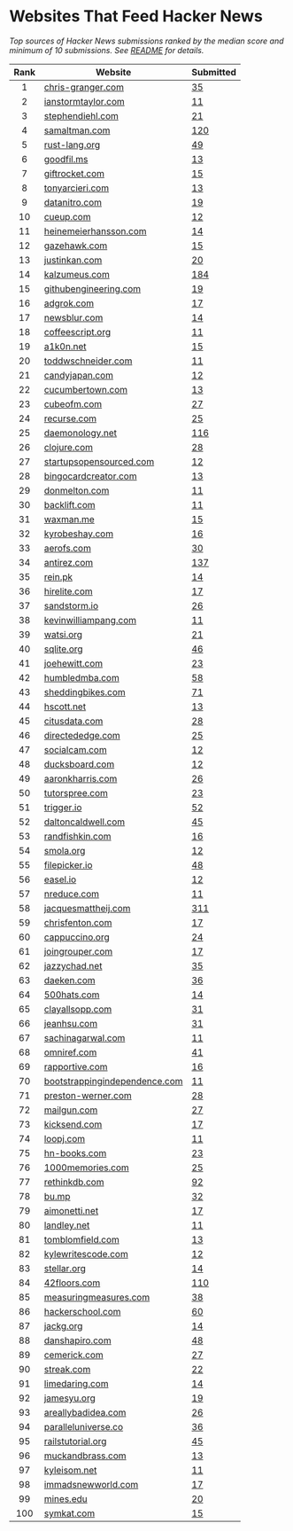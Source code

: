 # Websites That Feed Hacker News

*Top sources of Hacker News submissions ranked by the median score and minimum of 10 submissions. See [README](../README.md) for details.*

Rank | Website | Submitted
:-: | --- | ---
1 | [chris-granger.com](http://chris-granger.com/) | [35](https://news.ycombinator.com/from?site=chris-granger.com)
2 | [ianstormtaylor.com](http://ianstormtaylor.com/) | [11](https://news.ycombinator.com/from?site=ianstormtaylor.com)
3 | [stephendiehl.com](http://stephendiehl.com/) | [21](https://news.ycombinator.com/from?site=stephendiehl.com)
4 | [samaltman.com](http://samaltman.com/) | [120](https://news.ycombinator.com/from?site=samaltman.com)
5 | [rust-lang.org](http://rust-lang.org/) | [49](https://news.ycombinator.com/from?site=rust-lang.org)
6 | [goodfil.ms](http://goodfil.ms/) | [13](https://news.ycombinator.com/from?site=goodfil.ms)
7 | [giftrocket.com](http://giftrocket.com/) | [15](https://news.ycombinator.com/from?site=giftrocket.com)
8 | [tonyarcieri.com](http://tonyarcieri.com/) | [13](https://news.ycombinator.com/from?site=tonyarcieri.com)
9 | [datanitro.com](http://datanitro.com/) | [19](https://news.ycombinator.com/from?site=datanitro.com)
10 | [cueup.com](http://cueup.com/) | [12](https://news.ycombinator.com/from?site=cueup.com)
11 | [heinemeierhansson.com](http://heinemeierhansson.com/) | [14](https://news.ycombinator.com/from?site=heinemeierhansson.com)
12 | [gazehawk.com](http://gazehawk.com/) | [15](https://news.ycombinator.com/from?site=gazehawk.com)
13 | [justinkan.com](http://justinkan.com/) | [20](https://news.ycombinator.com/from?site=justinkan.com)
14 | [kalzumeus.com](http://kalzumeus.com/) | [184](https://news.ycombinator.com/from?site=kalzumeus.com)
15 | [githubengineering.com](http://githubengineering.com/) | [19](https://news.ycombinator.com/from?site=githubengineering.com)
16 | [adgrok.com](http://adgrok.com/) | [17](https://news.ycombinator.com/from?site=adgrok.com)
17 | [newsblur.com](http://newsblur.com/) | [14](https://news.ycombinator.com/from?site=newsblur.com)
18 | [coffeescript.org](http://coffeescript.org/) | [11](https://news.ycombinator.com/from?site=coffeescript.org)
19 | [a1k0n.net](http://a1k0n.net/) | [15](https://news.ycombinator.com/from?site=a1k0n.net)
20 | [toddwschneider.com](http://toddwschneider.com/) | [11](https://news.ycombinator.com/from?site=toddwschneider.com)
21 | [candyjapan.com](http://candyjapan.com/) | [12](https://news.ycombinator.com/from?site=candyjapan.com)
22 | [cucumbertown.com](http://cucumbertown.com/) | [13](https://news.ycombinator.com/from?site=cucumbertown.com)
23 | [cubeofm.com](http://cubeofm.com/) | [27](https://news.ycombinator.com/from?site=cubeofm.com)
24 | [recurse.com](http://recurse.com/) | [25](https://news.ycombinator.com/from?site=recurse.com)
25 | [daemonology.net](http://daemonology.net/) | [116](https://news.ycombinator.com/from?site=daemonology.net)
26 | [clojure.com](http://clojure.com/) | [28](https://news.ycombinator.com/from?site=clojure.com)
27 | [startupsopensourced.com](http://startupsopensourced.com/) | [12](https://news.ycombinator.com/from?site=startupsopensourced.com)
28 | [bingocardcreator.com](http://bingocardcreator.com/) | [13](https://news.ycombinator.com/from?site=bingocardcreator.com)
29 | [donmelton.com](http://donmelton.com/) | [11](https://news.ycombinator.com/from?site=donmelton.com)
30 | [backlift.com](http://backlift.com/) | [11](https://news.ycombinator.com/from?site=backlift.com)
31 | [waxman.me](http://waxman.me/) | [15](https://news.ycombinator.com/from?site=waxman.me)
32 | [kyrobeshay.com](http://kyrobeshay.com/) | [16](https://news.ycombinator.com/from?site=kyrobeshay.com)
33 | [aerofs.com](http://aerofs.com/) | [30](https://news.ycombinator.com/from?site=aerofs.com)
34 | [antirez.com](http://antirez.com/) | [137](https://news.ycombinator.com/from?site=antirez.com)
35 | [rein.pk](http://rein.pk/) | [14](https://news.ycombinator.com/from?site=rein.pk)
36 | [hirelite.com](http://hirelite.com/) | [17](https://news.ycombinator.com/from?site=hirelite.com)
37 | [sandstorm.io](http://sandstorm.io/) | [26](https://news.ycombinator.com/from?site=sandstorm.io)
38 | [kevinwilliampang.com](http://kevinwilliampang.com/) | [11](https://news.ycombinator.com/from?site=kevinwilliampang.com)
39 | [watsi.org](http://watsi.org/) | [21](https://news.ycombinator.com/from?site=watsi.org)
40 | [sqlite.org](http://sqlite.org/) | [46](https://news.ycombinator.com/from?site=sqlite.org)
41 | [joehewitt.com](http://joehewitt.com/) | [23](https://news.ycombinator.com/from?site=joehewitt.com)
42 | [humbledmba.com](http://humbledmba.com/) | [58](https://news.ycombinator.com/from?site=humbledmba.com)
43 | [sheddingbikes.com](http://sheddingbikes.com/) | [71](https://news.ycombinator.com/from?site=sheddingbikes.com)
44 | [hscott.net](http://hscott.net/) | [13](https://news.ycombinator.com/from?site=hscott.net)
45 | [citusdata.com](http://citusdata.com/) | [28](https://news.ycombinator.com/from?site=citusdata.com)
46 | [directededge.com](http://directededge.com/) | [25](https://news.ycombinator.com/from?site=directededge.com)
47 | [socialcam.com](http://socialcam.com/) | [12](https://news.ycombinator.com/from?site=socialcam.com)
48 | [ducksboard.com](http://ducksboard.com/) | [12](https://news.ycombinator.com/from?site=ducksboard.com)
49 | [aaronkharris.com](http://aaronkharris.com/) | [26](https://news.ycombinator.com/from?site=aaronkharris.com)
50 | [tutorspree.com](http://tutorspree.com/) | [23](https://news.ycombinator.com/from?site=tutorspree.com)
51 | [trigger.io](http://trigger.io/) | [52](https://news.ycombinator.com/from?site=trigger.io)
52 | [daltoncaldwell.com](http://daltoncaldwell.com/) | [45](https://news.ycombinator.com/from?site=daltoncaldwell.com)
53 | [randfishkin.com](http://randfishkin.com/) | [16](https://news.ycombinator.com/from?site=randfishkin.com)
54 | [smola.org](http://smola.org/) | [12](https://news.ycombinator.com/from?site=smola.org)
55 | [filepicker.io](http://filepicker.io/) | [48](https://news.ycombinator.com/from?site=filepicker.io)
56 | [easel.io](http://easel.io/) | [12](https://news.ycombinator.com/from?site=easel.io)
57 | [nreduce.com](http://nreduce.com/) | [11](https://news.ycombinator.com/from?site=nreduce.com)
58 | [jacquesmattheij.com](http://jacquesmattheij.com/) | [311](https://news.ycombinator.com/from?site=jacquesmattheij.com)
59 | [chrisfenton.com](http://chrisfenton.com/) | [17](https://news.ycombinator.com/from?site=chrisfenton.com)
60 | [cappuccino.org](http://cappuccino.org/) | [24](https://news.ycombinator.com/from?site=cappuccino.org)
61 | [joingrouper.com](http://joingrouper.com/) | [17](https://news.ycombinator.com/from?site=joingrouper.com)
62 | [jazzychad.net](http://jazzychad.net/) | [35](https://news.ycombinator.com/from?site=jazzychad.net)
63 | [daeken.com](http://daeken.com/) | [36](https://news.ycombinator.com/from?site=daeken.com)
64 | [500hats.com](http://500hats.com/) | [14](https://news.ycombinator.com/from?site=500hats.com)
65 | [clayallsopp.com](http://clayallsopp.com/) | [31](https://news.ycombinator.com/from?site=clayallsopp.com)
66 | [jeanhsu.com](http://jeanhsu.com/) | [31](https://news.ycombinator.com/from?site=jeanhsu.com)
67 | [sachinagarwal.com](http://sachinagarwal.com/) | [11](https://news.ycombinator.com/from?site=sachinagarwal.com)
68 | [omniref.com](http://omniref.com/) | [41](https://news.ycombinator.com/from?site=omniref.com)
69 | [rapportive.com](http://rapportive.com/) | [16](https://news.ycombinator.com/from?site=rapportive.com)
70 | [bootstrappingindependence.com](http://bootstrappingindependence.com/) | [11](https://news.ycombinator.com/from?site=bootstrappingindependence.com)
71 | [preston-werner.com](http://preston-werner.com/) | [28](https://news.ycombinator.com/from?site=preston-werner.com)
72 | [mailgun.com](http://mailgun.com/) | [27](https://news.ycombinator.com/from?site=mailgun.com)
73 | [kicksend.com](http://kicksend.com/) | [17](https://news.ycombinator.com/from?site=kicksend.com)
74 | [loopj.com](http://loopj.com/) | [11](https://news.ycombinator.com/from?site=loopj.com)
75 | [hn-books.com](http://hn-books.com/) | [23](https://news.ycombinator.com/from?site=hn-books.com)
76 | [1000memories.com](http://1000memories.com/) | [25](https://news.ycombinator.com/from?site=1000memories.com)
77 | [rethinkdb.com](http://rethinkdb.com/) | [92](https://news.ycombinator.com/from?site=rethinkdb.com)
78 | [bu.mp](http://bu.mp/) | [32](https://news.ycombinator.com/from?site=bu.mp)
79 | [aimonetti.net](http://aimonetti.net/) | [17](https://news.ycombinator.com/from?site=aimonetti.net)
80 | [landley.net](http://landley.net/) | [11](https://news.ycombinator.com/from?site=landley.net)
81 | [tomblomfield.com](http://tomblomfield.com/) | [13](https://news.ycombinator.com/from?site=tomblomfield.com)
82 | [kylewritescode.com](http://kylewritescode.com/) | [12](https://news.ycombinator.com/from?site=kylewritescode.com)
83 | [stellar.org](http://stellar.org/) | [14](https://news.ycombinator.com/from?site=stellar.org)
84 | [42floors.com](http://42floors.com/) | [110](https://news.ycombinator.com/from?site=42floors.com)
85 | [measuringmeasures.com](http://measuringmeasures.com/) | [38](https://news.ycombinator.com/from?site=measuringmeasures.com)
86 | [hackerschool.com](http://hackerschool.com/) | [60](https://news.ycombinator.com/from?site=hackerschool.com)
87 | [jackg.org](http://jackg.org/) | [14](https://news.ycombinator.com/from?site=jackg.org)
88 | [danshapiro.com](http://danshapiro.com/) | [48](https://news.ycombinator.com/from?site=danshapiro.com)
89 | [cemerick.com](http://cemerick.com/) | [27](https://news.ycombinator.com/from?site=cemerick.com)
90 | [streak.com](http://streak.com/) | [22](https://news.ycombinator.com/from?site=streak.com)
91 | [limedaring.com](http://limedaring.com/) | [14](https://news.ycombinator.com/from?site=limedaring.com)
92 | [jamesyu.org](http://jamesyu.org/) | [19](https://news.ycombinator.com/from?site=jamesyu.org)
93 | [areallybadidea.com](http://areallybadidea.com/) | [26](https://news.ycombinator.com/from?site=areallybadidea.com)
94 | [paralleluniverse.co](http://paralleluniverse.co/) | [36](https://news.ycombinator.com/from?site=paralleluniverse.co)
95 | [railstutorial.org](http://railstutorial.org/) | [45](https://news.ycombinator.com/from?site=railstutorial.org)
96 | [muckandbrass.com](http://muckandbrass.com/) | [13](https://news.ycombinator.com/from?site=muckandbrass.com)
97 | [kyleisom.net](http://kyleisom.net/) | [11](https://news.ycombinator.com/from?site=kyleisom.net)
98 | [immadsnewworld.com](http://immadsnewworld.com/) | [17](https://news.ycombinator.com/from?site=immadsnewworld.com)
99 | [mines.edu](http://mines.edu/) | [20](https://news.ycombinator.com/from?site=mines.edu)
100 | [symkat.com](http://symkat.com/) | [15](https://news.ycombinator.com/from?site=symkat.com)
